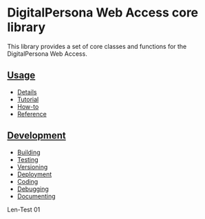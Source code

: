 # DigitalPersona Web Access core library

This library provides a set of core classes and functions for the DigitalPersona Web Access.

## [Usage](docs/usage/index.md)
* [Details](docs/usage/details.md)
* [Tutorial](docs/usage/tutorial.md)
* [How-to](docs/usage/how-to.md)
* [Reference](docs/usage/reference.md)

## [Development](docs/development/index.md)
* [Building](docs/development/building.md)
* [Testing](docs/development/testing.md)
* [Versioning](docs/development/versioning.md)
* [Deployment](docs/development/testing.md)
* [Coding](docs/development/coding.md)
* [Debugging](docs/development/debugging.md)
* [Documenting](docs/development/documenting.md)

Len-Test 01
